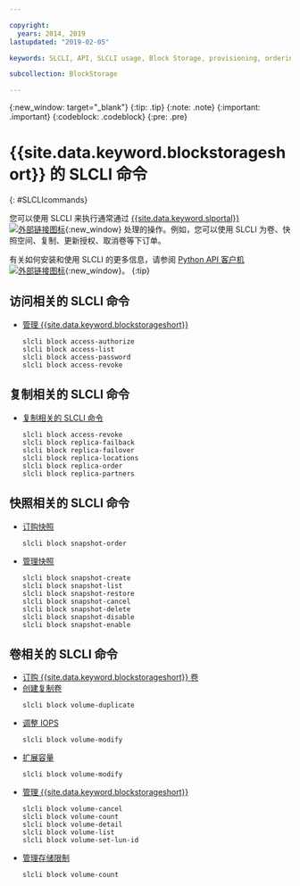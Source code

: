 ```yaml
---

copyright:
  years: 2014, 2019
lastupdated: "2019-02-05"

keywords: SLCLI, API, SLCLI usage, Block Storage, provisioning, ordering, managing

subcollection: BlockStorage

---
```

{:new_window: target="_blank"}
{:tip: .tip}
{:note: .note}
{:important: .important}
{:codeblock: .codeblock}
{:pre: .pre}

# {{site.data.keyword.blockstorageshort}} 的 SLCLI 命令
{: #SLCLIcommands}

您可以使用 SLCLI 来执行通常通过 [{{site.data.keyword.slportal}} ![外部链接图标](../../icons/launch-glyph.svg "外部链接图标")](https://control.softlayer.com/){:new_window} 处理的操作。例如，您可以使用 SLCLI 为卷、快照空间、复制、更新授权、取消卷等下订单。

有关如何安装和使用 SLCLI 的更多信息，请参阅 [Python API 客户机 ![外部链接图标](../../icons/launch-glyph.svg "外部链接图标")](https://softlayer-python.readthedocs.io/en/latest/cli.html){:new_window}。
{:tip}

## 访问相关的 SLCLI 命令
* [管理 {{site.data.keyword.blockstorageshort}}](/docs/infrastructure/BlockStorage?topic=BlockStorage-managingstorage)  
  ```
  slcli block access-authorize
  slcli block access-list
  slcli block access-password
  slcli block access-revoke
  ```

## 复制相关的 SLCLI 命令

* [复制相关的 SLCLI 命令](/docs/infrastructure/BlockStorage?topic=BlockStorage-replication#clicommands)
  ```
  slcli block access-revoke
  slcli block replica-failback
  slcli block replica-failover
  slcli block replica-locations
  slcli block replica-order
  slcli block replica-partners
  ```

## 快照相关的 SLCLI 命令

* [订购快照](ordering-/docs/infrastructure/BlockStorage?topic=BlockStorage-snapshots#ordering-snapshot-space-through-the-slcli)
  ```
  slcli block snapshot-order
  ```

* [管理快照](/docs/infrastructure/BlockStorage?topic=BlockStorage-managingSnapshots)
  ```
  slcli block snapshot-create
  slcli block snapshot-list
  slcli block snapshot-restore
  slcli block snapshot-cancel
  slcli block snapshot-delete
  slcli block snapshot-disable
  slcli block snapshot-enable
  ```

## 卷相关的 SLCLI 命令

* [订购 {{site.data.keyword.blockstorageshort}} 卷](/docs/infrastructure/BlockStorage?topic=BlockStorage-orderingthroughCLI)
* [创建复制卷](/docs/infrastructure/BlockStorage?topic=BlockStorage-duplicatevolume)
  ```
  slcli block volume-duplicate
  ```
* [调整 IOPS](/docs/infrastructure/BlockStorage?topic=BlockStorage-adjustingIOPS#steps)
  ```
  slcli block volume-modify
  ```
* [扩展容量](/docs/infrastructure/BlockStorage?topic=BlockStorage-expandingcapacity#steps)
  ```
  slcli block volume-modify
  ```
* [管理 {{site.data.keyword.blockstorageshort}}](/docs/infrastructure/BlockStorage?topic=BlockStorage-managingstorage)  
  ```
  slcli block volume-cancel
  slcli block volume-count
  slcli block volume-detail
  slcli block volume-list
  slcli block volume-set-lun-id
  ```
* [管理存储限制](/docs/infrastructure/BlockStorage?topic=BlockStorage-managingstoragelimits)  
  ```
  slcli block volume-count
  ```
